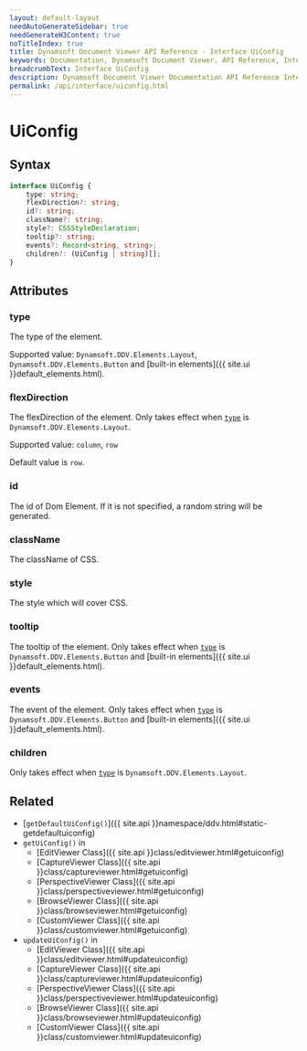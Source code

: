 ```yaml
---
layout: default-layout
needAutoGenerateSidebar: true
needGenerateH3Content: true
noTitleIndex: true
title: Dynamsoft Document Viewer API Reference - Interface UiConfig
keywords: Documentation, Dynamsoft Document Viewer, API Reference, Interface UiConfig
breadcrumbText: Interface UiConfig
description: Dynamsoft Document Viewer Documentation API Reference Interface UiConfig Page
permalink: /api/interface/uiconfig.html
---
```


# UiConfig

## Syntax

```typescript
interface UiConfig {
	type: string; 
	flexDirection?: string; 
	id?: string; 
	className?: string; 
	style?: CSSStyleDeclaration;  
	tooltip?: string; 
	events?: Record<string, string>;
	children?: (UiConfig | string)[]; 
}
```

## Attributes

### type

The type of the element.

Supported value: `Dynamsoft.DDV.Elements.Layout`, `Dynamsoft.DDV.Elements.Button` and [built-in elements]({{ site.ui }}default_elements.html).

### flexDirection

The flexDirection of the element. Only takes effect when [`type`](#type) is `Dynamsoft.DDV.Elements.Layout`.

Supported value: `column`, `row`

Default value is `row`.

### id

The id of Dom Element. If it is not specified, a random string will be generated.

### className

The className of CSS.

### style

The style which will cover CSS.

### tooltip

The tooltip of the element. Only takes effect when [`type`](#type) is `Dynamsoft.DDV.Elements.Button` and [built-in elements]({{ site.ui }}default_elements.html).

### events

The event of the element. Only takes effect when [`type`](#type) is `Dynamsoft.DDV.Elements.Button` and [built-in elements]({{ site.ui }}default_elements.html).

### children

Only takes effect when [`type`](#type) is `Dynamsoft.DDV.Elements.Layout`.

## Related

- [`getDefaultUiConfig()`]({{ site.api }}namespace/ddv.html#static-getdefaultuiconfig)
- `getUiConfig()` in 
    - [EditViewer Class]({{ site.api }}class/editviewer.html#getuiconfig)
    - [CaptureViewer Class]({{ site.api }}class/captureviewer.html#getuiconfig)
    - [PerspectiveViewer Class]({{ site.api }}class/perspectiveviewer.html#getuiconfig)
    - [BrowseViewer Class]({{ site.api }}class/browseviewer.html#getuiconfig)
    - [CustomViewer Class]({{ site.api }}class/customviewer.html#getuiconfig)
- `updateUiConfig()` in
    - [EditViewer Class]({{ site.api }}class/editviewer.html#updateuiconfig)
    - [CaptureViewer Class]({{ site.api }}class/captureviewer.html#updateuiconfig)
    - [PerspectiveViewer Class]({{ site.api }}class/perspectiveviewer.html#updateuiconfig)
    - [BrowseViewer Class]({{ site.api }}class/browseviewer.html#updateuiconfig)
    - [CustomViewer Class]({{ site.api }}class/customviewer.html#updateuiconfig)
